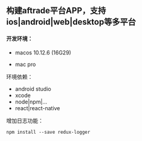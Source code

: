 ```

```

## 构建aftrade平台APP，支持ios\|android\|web\|desktop等多平台

#### 开发环境：

* macos 10.12.6 \(16G29\)

* mac pro

环境依赖：

* android studio
* xcode
* node\|npm\|...
* react\|react-native

增加日志功能：

```
npm install --save redux-logger
```



